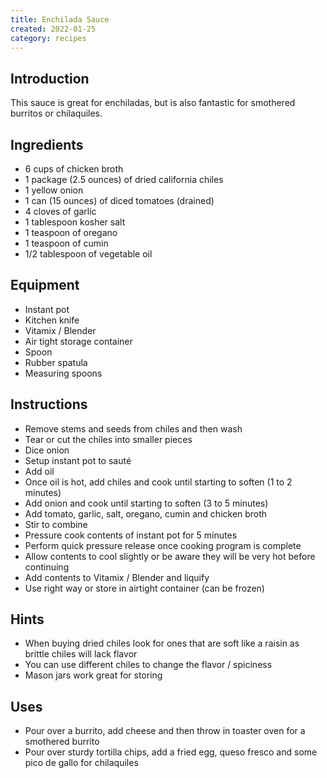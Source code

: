 ```yaml
---
title: Enchilada Sauce
created: 2022-01-25
category: recipes
---
```

## Introduction

This sauce is great for enchiladas, but is also fantastic for smothered burritos or chilaquiles.

## Ingredients

- 6 cups of chicken broth
- 1 package (2.5 ounces) of dried california chiles
- 1 yellow onion
- 1 can (15 ounces) of diced tomatoes (drained)
- 4 cloves of garlic
- 1 tablespoon kosher salt
- 1 teaspoon of oregano
- 1 teaspoon of cumin
- 1/2 tablespoon of vegetable oil

## Equipment

- Instant pot
- Kitchen knife
- Vitamix / Blender
- Air tight storage container
- Spoon
- Rubber spatula
- Measuring spoons

## Instructions

- Remove stems and seeds from chiles and then wash
- Tear or cut the chiles into smaller pieces
- Dice onion
- Setup instant pot to sauté
- Add oil
- Once oil is hot, add chiles and cook until starting to soften (1 to 2 minutes)
- Add onion and cook until starting to soften (3 to 5 minutes)
- Add tomato, garlic, salt, oregano, cumin and chicken broth
- Stir to combine
- Pressure cook contents of instant pot for 5 minutes
- Perform quick pressure release once cooking program is complete
- Allow contents to cool slightly or be aware they will be very hot before continuing
- Add contents to Vitamix / Blender and liquify
- Use right way or store in airtight container (can be frozen)

## Hints

- When buying dried chiles look for ones that are soft like a raisin as brittle chiles will lack flavor
- You can use different chiles to change the flavor / spiciness
- Mason jars work great for storing

## Uses

- Pour over a burrito, add cheese and then throw in toaster oven for a smothered burrito
- Pour over sturdy tortilla chips, add a fried egg, queso fresco and some pico de gallo for chilaquiles

